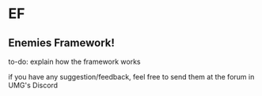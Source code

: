 # EF
## Enemies Framework!

to-do: explain how the framework works

if you have any suggestion/feedback, feel free to send them at the forum in UMG's Discord